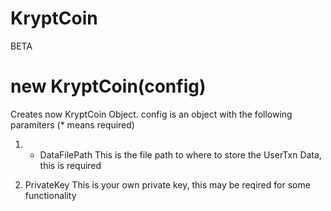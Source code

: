 # KryptCoin
BETA

# new KryptCoin(config)
Creates now KryptCoin Object. config is an object with the following paramiters (* means required)

1) * DataFilePath
This is the file path to where to store the UserTxn Data, this is required

2) PrivateKey
This is your own private key, this may be reqired for some functionality